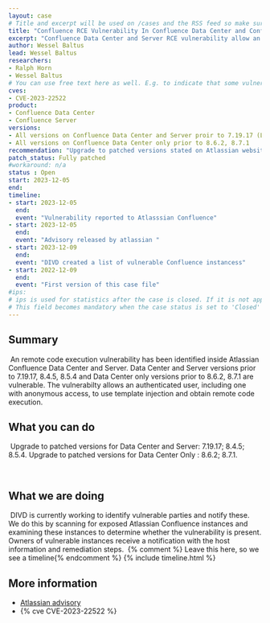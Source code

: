 ```yaml
---
layout: case
# Title and excerpt will be used on /cases and the RSS feed so make sure they reflect the case well    
title: "Confluence RCE Vulnerability In Confluence Data Center and Confluence Server"
excerpt: "Confluence Data Center and Server RCE vulnerability allow an authorized user, including one with anonymous access, to inject unsafe user input into a Confluence page"
author: Wessel Baltus
lead: Wessel Baltus
researchers:
- Ralph Horn
- Wessel Baltus
# You can use free text here as well. E.g. to indicate that some vulnerabilities don't have CVEs assigned (yet).
cves:
- CVE-2023-22522
product: 
- Confluence Data Center
- Confluence Server
versions: 
- All versions on Confluence Data Center and Server proir to 7.19.17 (LTS), 8.4.5, 8.5.4 (LTS)
- All versions on Confluence Data Center only prior to 8.6.2, 8.7.1
recommendation: "Upgrade to patched versions stated on Atlassian website"
patch_status: Fully patched
#workaround: n/a
status : Open
start: 2023-12-05
end: 
timeline:
- start: 2023-12-05
  end:
  event: "Vulnerability reported to Atlasssian Confluence"
- start: 2023-12-05
  end:
  event: "Advisory released by atlassian "
- start: 2023-12-09
  end:
  event: "DIVD created a list of vulnerable Confluence instancess"
- start: 2022-12-09
  end:
  event: "First version of this case file"
#ips: 
# ips is used for statistics after the case is closed. If it is not applicable, you can set IPs to n/a (e.g. stolen credentials)
# This field becomes mandatory when the case status is set to 'Closed'
---
```

## Summary
​
An remote code execution vulnerability has been identified inside Atlassian Confluence Data Center and Server. Data Center and Server versions prior to 7.19.17, 8.4.5, 8.5.4 and Data Center only versions prior to 8.6.2, 8.7.1 are vulnerable. The vulnerabilty allows an authenticated user, including one with anonymous access, to use template injection and obtain remote code execution.
​
## What you can do
​
Upgrade to patched versions for Data Center and Server: 7.19.17; 8.4.5; 8.5.4.
Upgrade to patched versions for Data Center Only : 8.6.2; 8.7.1.

​
## What we are doing
​
DIVD is currently working to identify vulnerable parties and notify these.
 We do this by scanning for exposed Atlassian Confluence instances and examining these instances to determine whether the vulnerability is present.
 Owners of vulnerable instances receive a notification with the host information and remediation steps.
​
{% comment %}  Leave this here, so we see a timeline{% endcomment %}
{% include timeline.html %}
​
​
## More information
* [Atlassian advisory](https://confluence.atlassian.com/security/cve-2023-22522-rce-vulnerability-in-confluence-data-center-and-confluence-server-1319570362.html)
* {% cve CVE-2023-22522 %}

